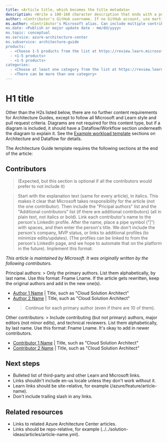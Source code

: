 ```yaml
---
title: <Article title, which becomes the title metadata>
description: <Write a 100-160 character description that ends with a period and ideally starts with a call to action. This becomes the browse card description.>
author: <Contributor's GitHub username. If no GitHub account, use martinekuan>
ms.author: <Contributor's Microsoft alias. Can include multiple contributors, separated by commas. If no alias, use the Microsoft email alias "architectures".>
ms.date: <Publish or major update date - mm/dd/yyyy>
ms.topic: conceptual
ms.service: azure-architecture-center
ms.subservice: architecture-guide
products:
  - <Choose 1-5 products from the list at https://review.learn.microsoft.com/help/contribute/architecture-center/aac-browser-authoring#products>
  - <1-5 products>
  - <1-5 products>
categories:
  - <Choose at least one category from the list at https://review.learn.microsoft.com/help/contribute/architecture-center/aac-browser-authoring#azure-categories>
  - <There can be more than one category>
---
```


# H1 title

Other than the H2s listed below, there are no further content requirements for Architecture Guides, except to follow all Microsoft and Learn style and pull request criteria. Diagrams are not required for this content type, but if a diagram is included, it should have a Dataflow/Workflow section underneath the diagram to explain it. See the [Example workload template](sample-solution-templates) sections on Architecture and Dataflow for details.

The Architecture Guide template requires the following sections at the end of the article:
  
## Contributors

> (Expected, but this section is optional if all the contributors would prefer to not include it)

> Start with the explanation text (same for every article), in italics. This makes it clear that Microsoft takes responsibility for the article (not the one contributor). Then include the "Pricipal authors" list and the "Additional contributors" list (if there are additional contributors) (all in plain text, not italics or bold). Link each contributor's name to the person's LinkedIn profile. After the name, place a pipe symbol ("|") with spaces, and then enter the person's title. We don't include the person's company, MVP status, or links to additional profiles (to minimize edits/updates). (The profiles can be linked to from the person's LinkedIn page, and we hope to automate that on the platform in the future). 
> Implement this format:

*This article is maintained by Microsoft. It was originally written by the following contributors.*

Principal authors: > Only the primary authors. List them alphabetically, by last name. Use this format: Fname Lname. If the article gets rewritten, keep the original authors and add in the new one(s).

 * [Author 1 Name](http://linkedin.com/ProfileURL) | Title, such as "Cloud Solution Architect"
 * [Author 2 Name](http://linkedin.com/ProfileURL) | Title, such as "Cloud Solution Architect"
 * > Continue for each primary author (even if there are 10 of them).

Other contributors: > Include contributing (but not primary) authors, major editors (not minor edits), and technical reviewers. List them alphabetically, by last name. Use this format: Fname Lname. It's okay to add in newer contributors.

 * [Contributor 1 Name](http://linkedin.com/ProfileURL) | Title, such as "Cloud Solution Architect"
 * [Contributor 2 Name](http://linkedin.com/ProfileURL) | Title, such as "Cloud Solution Architect"

## Next steps

- Bulleted list of third-party and other Learn and Microsoft links.
- Links shouldn't include en-us locale unless they don't work without it.
- Learn links should be site-relative, for example (/azure/feature/article-name).
- Don't include trailing slash in any links.

## Related resources

- Links to related Azure Architecture Center articles.
- Links should be repo-relative, for example (../../solution-ideas/articles/article-name.yml).
